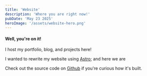 ```yaml
---
title: 'Website'
description: 'Where you are right now!'
pubDate: 'May 23 2025'
heroImage: '/assets/website-hero.png'
---
```


#### Well, you're on it!

I host my portfolio, blog, and projects here!

I wanted to rewrite my website using <u>[Astro](https://astro.build)</u>;
and here we are

Check out the source code on <u>[Github](https://github.com/seraphicfae/website)</u> if you're curious how it's built.
